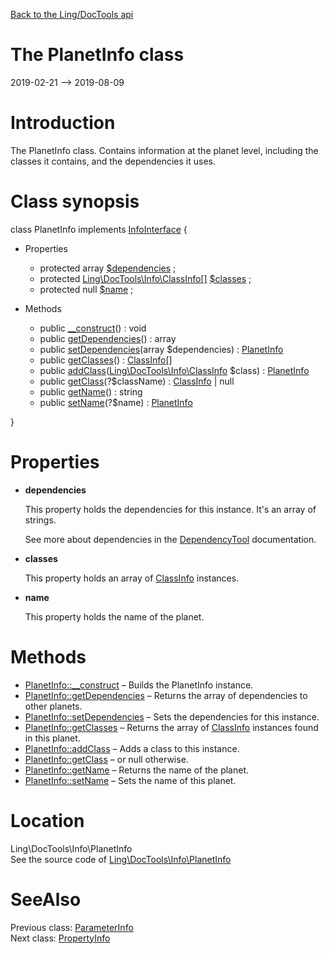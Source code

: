 [Back to the Ling/DocTools api](https://github.com/lingtalfi/DocTools/blob/master/doc/api/Ling/DocTools.md)



The PlanetInfo class
================
2019-02-21 --> 2019-08-09






Introduction
============

The PlanetInfo class.
Contains information at the planet level, including the classes it contains, and the dependencies it uses.



Class synopsis
==============


class <span class="pl-k">PlanetInfo</span> implements [InfoInterface](https://github.com/lingtalfi/DocTools/blob/master/doc/api/Ling/DocTools/Info/InfoInterface.md) {

- Properties
    - protected array [$dependencies](#property-dependencies) ;
    - protected [Ling\DocTools\Info\ClassInfo[]](https://github.com/lingtalfi/DocTools/blob/master/doc/api/Ling/DocTools/Info/ClassInfo.md) [$classes](#property-classes) ;
    - protected null [$name](#property-name) ;

- Methods
    - public [__construct](https://github.com/lingtalfi/DocTools/blob/master/doc/api/Ling/DocTools/Info/PlanetInfo/__construct.md)() : void
    - public [getDependencies](https://github.com/lingtalfi/DocTools/blob/master/doc/api/Ling/DocTools/Info/PlanetInfo/getDependencies.md)() : array
    - public [setDependencies](https://github.com/lingtalfi/DocTools/blob/master/doc/api/Ling/DocTools/Info/PlanetInfo/setDependencies.md)(array $dependencies) : [PlanetInfo](https://github.com/lingtalfi/DocTools/blob/master/doc/api/Ling/DocTools/Info/PlanetInfo.md)
    - public [getClasses](https://github.com/lingtalfi/DocTools/blob/master/doc/api/Ling/DocTools/Info/PlanetInfo/getClasses.md)() : [ClassInfo[]](https://github.com/lingtalfi/DocTools/blob/master/doc/api/Ling/DocTools/Info/ClassInfo.md)
    - public [addClass](https://github.com/lingtalfi/DocTools/blob/master/doc/api/Ling/DocTools/Info/PlanetInfo/addClass.md)([Ling\DocTools\Info\ClassInfo](https://github.com/lingtalfi/DocTools/blob/master/doc/api/Ling/DocTools/Info/ClassInfo.md) $class) : [PlanetInfo](https://github.com/lingtalfi/DocTools/blob/master/doc/api/Ling/DocTools/Info/PlanetInfo.md)
    - public [getClass](https://github.com/lingtalfi/DocTools/blob/master/doc/api/Ling/DocTools/Info/PlanetInfo/getClass.md)(?$className) : [ClassInfo](https://github.com/lingtalfi/DocTools/blob/master/doc/api/Ling/DocTools/Info/ClassInfo.md) | null
    - public [getName](https://github.com/lingtalfi/DocTools/blob/master/doc/api/Ling/DocTools/Info/PlanetInfo/getName.md)() : string
    - public [setName](https://github.com/lingtalfi/DocTools/blob/master/doc/api/Ling/DocTools/Info/PlanetInfo/setName.md)(?$name) : [PlanetInfo](https://github.com/lingtalfi/DocTools/blob/master/doc/api/Ling/DocTools/Info/PlanetInfo.md)

}




Properties
=============

- <span id="property-dependencies"><b>dependencies</b></span>

    This property holds the dependencies for this instance.
    It's an array of strings.
    
    See more about dependencies in the [DependencyTool](https://github.com/lingtalfi/UniverseTools/blob/master/doc/DependencyTool.md#getdependencylist) documentation.
    
    

- <span id="property-classes"><b>classes</b></span>

    This property holds an array of [ClassInfo](https://github.com/lingtalfi/DocTools/blob/master/doc/api/Ling/DocTools/Info/ClassInfo.md) instances.
    
    

- <span id="property-name"><b>name</b></span>

    This property holds the name of the planet.
    
    



Methods
==============

- [PlanetInfo::__construct](https://github.com/lingtalfi/DocTools/blob/master/doc/api/Ling/DocTools/Info/PlanetInfo/__construct.md) &ndash; Builds the PlanetInfo instance.
- [PlanetInfo::getDependencies](https://github.com/lingtalfi/DocTools/blob/master/doc/api/Ling/DocTools/Info/PlanetInfo/getDependencies.md) &ndash; Returns the array of dependencies to other planets.
- [PlanetInfo::setDependencies](https://github.com/lingtalfi/DocTools/blob/master/doc/api/Ling/DocTools/Info/PlanetInfo/setDependencies.md) &ndash; Sets the dependencies for this instance.
- [PlanetInfo::getClasses](https://github.com/lingtalfi/DocTools/blob/master/doc/api/Ling/DocTools/Info/PlanetInfo/getClasses.md) &ndash; Returns the array of [ClassInfo](https://github.com/lingtalfi/DocTools/blob/master/doc/api/Ling/DocTools/Info/ClassInfo.md) instances found in this planet.
- [PlanetInfo::addClass](https://github.com/lingtalfi/DocTools/blob/master/doc/api/Ling/DocTools/Info/PlanetInfo/addClass.md) &ndash; Adds a class to this instance.
- [PlanetInfo::getClass](https://github.com/lingtalfi/DocTools/blob/master/doc/api/Ling/DocTools/Info/PlanetInfo/getClass.md) &ndash; or null otherwise.
- [PlanetInfo::getName](https://github.com/lingtalfi/DocTools/blob/master/doc/api/Ling/DocTools/Info/PlanetInfo/getName.md) &ndash; Returns the name of the planet.
- [PlanetInfo::setName](https://github.com/lingtalfi/DocTools/blob/master/doc/api/Ling/DocTools/Info/PlanetInfo/setName.md) &ndash; Sets the name of this planet.





Location
=============
Ling\DocTools\Info\PlanetInfo<br>
See the source code of [Ling\DocTools\Info\PlanetInfo](https://github.com/lingtalfi/DocTools/blob/master/Info/PlanetInfo.php)



SeeAlso
==============
Previous class: [ParameterInfo](https://github.com/lingtalfi/DocTools/blob/master/doc/api/Ling/DocTools/Info/ParameterInfo.md)<br>Next class: [PropertyInfo](https://github.com/lingtalfi/DocTools/blob/master/doc/api/Ling/DocTools/Info/PropertyInfo.md)<br>
